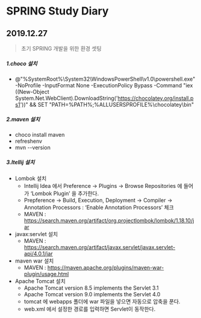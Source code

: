 #  **SPRING Study Diary**

## 2019.12.27

> 초기 SPRING 개발을 위한 환경 셋팅

##### 1.choco 설치
- @"%SystemRoot%\System32\WindowsPowerShell\v1.0\powershell.exe" -NoProfile -InputFormat None -ExecutionPolicy Bypass -Command "iex ((New-Object System.Net.WebClient).DownloadString('https://chocolatey.org/install.ps1'))" && SET "PATH=%PATH%;%ALLUSERSPROFILE%\chocolatey\bin"

##### 2.maven 설치
- choco install maven
- refreshenv
- mvn --version

##### 3.Itellij 설치
- Lombok 설치
  - Intellij Idea 에서 Preference -> Plugins -> Browse Repositories 에 들어가 ‘Lombok Plugin’ 을 추가한다.
  - Prepference -> Build, Execution, Deployment -> Compiler -> Annotation Processors :  ‘Enable Annotation Processors’ 체크
  - MAVEN : https://search.maven.org/artifact/org.projectlombok/lombok/1.18.10/jar
- javax:servlet 설치
  - MAVEN : https://search.maven.org/artifact/javax.servlet/javax.servlet-api/4.0.1/jar
- maven war 설치
  - MAVEN : https://maven.apache.org/plugins/maven-war-plugin/usage.html
- Apache Tomcat 설치
  - Apache Tomcat version 8.5 implements the Servlet 3.1
  - Apache Tomcat version 9.0 implements the Servlet 4.0
  - tomcat 에 webapps 폴더에 war 파일을 넣으면 자동으로 압축을 푼다.
  - web.xml 에서 설정한 경로를 입력하면 Servlet이 동작한다.
  
